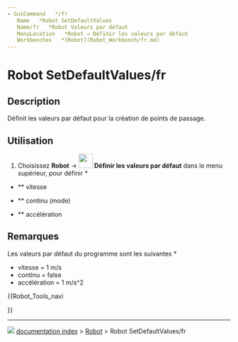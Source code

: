 ```yaml
---
- GuiCommand   */fr
   Name   *Robot SetDefaultValues
   Name/fr   *Robot Valeurs par défaut
   MenuLocation   *Robot → Définir les valeurs par défaut
   Workbenches   *[Robot](Robot_Workbench/fr.md)
---
```


# Robot SetDefaultValues/fr

## Description

Définit les valeurs par défaut pour la création de points de passage.

## Utilisation

1.  Choisissez **Robot** → **<img src="images/Robot_SetDefaultValues.svg" width=32px> Définir les valeurs par défaut** dans le menu supérieur, pour définir    *

   *   ** vitesse

   *   ** continu (mode)

   *   ** accélération

## Remarques

Les valeurs par défaut du programme sont les suivantes    *

-   vitesse = 1 m/s
-   continu = false
-   accélération = 1 m/s\^2





{{Robot_Tools_navi

}}



---
![](images/Right_arrow.png) [documentation index](../README.md) > [Robot](Robot_Workbench.md) > Robot SetDefaultValues/fr
